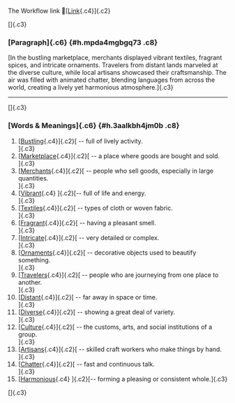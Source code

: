 The Workflow link
👏[[Link](https://www.google.com/url?q=http://www.google.com&sa=D&source=editors&ust=1757860728765352&usg=AOvVaw1aXt1BNJfCwr5jMXFiT1kE){.c4}]{.c2}

[]{.c3}

### [Paragraph]{.c6} {#h.mpda4mgbgq73 .c8}

[In the bustling marketplace, merchants displayed vibrant textiles,
fragrant spices, and intricate ornaments. Travelers from distant lands
marveled at the diverse culture, while local artisans showcased their
craftsmanship. The air was filled with animated chatter, blending
languages from across the world, creating a lively yet harmonious
atmosphere.]{.c3}

------------------------------------------------------------------------

[]{.c3}

### [Words & Meanings]{.c6} {#h.3aalkbh4jm0b .c8}

1.  [[Bustling](https://www.google.com/url?q=http://www.google.com&sa=D&source=editors&ust=1757860728766068&usg=AOvVaw1ZsXWG7HiZwFZ8Kik4hlUZ){.c4}]{.c2}[ --
    full of lively activity.\
    ]{.c3}
2.  [[Marketplace](https://www.google.com/url?q=http://www.google.com&sa=D&source=editors&ust=1757860728766265&usg=AOvVaw1zNhnAG3nZ4iSyeAzU3vmU){.c4}]{.c2}[ --
    a place where goods are bought and sold.\
    ]{.c3}
3.  [[Merchants](https://www.google.com/url?q=http://www.google.com&sa=D&source=editors&ust=1757860728766457&usg=AOvVaw0XjrZ-hQj17QF6m-C3hQdV){.c4}]{.c2}[ --
    people who sell goods, especially in large quantities.\
    ]{.c3}
4.  [[Vibrant](https://www.google.com/url?q=http://www.google.com&sa=D&source=editors&ust=1757860728766649&usg=AOvVaw0UGWMiC6WHOgV3spH8z5sY){.c4}
    ]{.c2}[-- full of life and energy.\
    ]{.c3}
5.  [[Textiles](https://www.google.com/url?q=http://www.google.com&sa=D&source=editors&ust=1757860728766820&usg=AOvVaw1-93MrIHb9Bfowe9WsNnx7){.c4}]{.c2}[ --
    types of cloth or woven fabric.\
    ]{.c3}
6.  [[Fragrant](https://www.google.com/url?q=http://www.google.com&sa=D&source=editors&ust=1757860728766997&usg=AOvVaw31Fh-upTxvgEUXvb1p9TDj){.c4}]{.c2}[ --
    having a pleasant smell.\
    ]{.c3}
7.  [[Intricate](https://www.google.com/url?q=http://www.google.com&sa=D&source=editors&ust=1757860728767172&usg=AOvVaw1eLJbndGsxH3D5RxtlG_TS){.c4}]{.c2}[ --
    very detailed or complex.\
    ]{.c3}
8.  [[Ornaments](https://www.google.com/url?q=http://www.google.com&sa=D&source=editors&ust=1757860728767294&usg=AOvVaw088aqc-5U7iSKcTOyGvS8U){.c4}]{.c2}[ --
    decorative objects used to beautify something.\
    ]{.c3}
9.  [[Travelers](https://www.google.com/url?q=http://www.google.com&sa=D&source=editors&ust=1757860728767397&usg=AOvVaw0k1fuwcmpraHvU8XRh05XG){.c4}]{.c2}[ --
    people who are journeying from one place to another.\
    ]{.c3}
10. [[Distant](https://www.google.com/url?q=http://www.google.com&sa=D&source=editors&ust=1757860728767536&usg=AOvVaw3fyDcaEHWqDaVJhbLXZmTV){.c4}]{.c2}[ --
    far away in space or time.\
    ]{.c3}
11. [[Diverse](https://www.google.com/url?q=http://www.google.com&sa=D&source=editors&ust=1757860728767626&usg=AOvVaw3aRyurKOw9ougeoIzwhtur){.c4}]{.c2}[ --
    showing a great deal of variety.\
    ]{.c3}
12. [[Culture](https://www.google.com/url?q=http://www.google.com&sa=D&source=editors&ust=1757860728767724&usg=AOvVaw0dJlDIuuscV4E5_ag7JnHt){.c4}]{.c2}[ --
    the customs, arts, and social institutions of a group.\
    ]{.c3}
13. [[Artisans](https://www.google.com/url?q=http://www.google.com&sa=D&source=editors&ust=1757860728767852&usg=AOvVaw0WWqjg4gxT8uPlJBPt8CYM){.c4}]{.c2}[ --
    skilled craft workers who make things by hand.\
    ]{.c3}
14. [[Chatter](https://www.google.com/url?q=http://www.google.com&sa=D&source=editors&ust=1757860728767956&usg=AOvVaw05brHMwN29xxQ_7E6uEVmw){.c4}]{.c2}[ --
    fast and continuous talk.\
    ]{.c3}
15. [[Harmonious](https://www.google.com/url?q=http://www.google.com&sa=D&source=editors&ust=1757860728768056&usg=AOvVaw2DknHKIUUK3Hd-DnEjmHDu){.c4}
    ]{.c2}[-- forming a pleasing or consistent whole.]{.c3}

[]{.c3}
